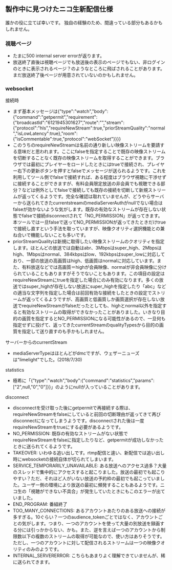 
## 製作中に見つけたニコ生新配信仕様

誰かの役に立てば幸いです。
独自の経験のため、間違っている部分もあるかもしれません。

### 視聴ページ
- たまに500 internal server errorが返ります。
- 放送終了直後は視聴ページでも放送後の表示のページでもない、非ログインのときに表示されるページ？のようなところに飛ばされることがあります。まだ放送終了後ページが用意されていないのかもしれません。

### websocket
接続時
- まず基本メッセージは{"type":"watch","body":{"command":"getpermit","requirement":{"broadcastId":"6121945301627","route":"","stream":{"protocol":"hls","requireNewStream":true,"priorStreamQuality":"normal","isLowLatency":true},"room":{"isCommentable":true,"protocol":"webSocket"}}}}
- このうちのrequireNewStreamは名前の通り新しい映像ストリームを要請する意味だと思われます。ここにfalseを指定することで既存の映像ストリームを切断することなく既存の映像ストリームを取得することができます。ブラウザでは最初にプレイヤーをロードしたときにはtrueで接続され、プレイヤー右下の更新ボタンを押すとfalseでメッセージが送られるようです。これを利用してツール側でfalseで接続すれば、ある程度はブラウザ視聴に干渉せずに接続することができますが、有料会員限定放送の非会員でも視聴できる部分？などは例外としてfalseで接続しても既存の接続を切断して新規ストリームが返ってくるようです。完全な確認は取れていませんが、どうやらサーバーから送られてきたcurrentstreamのmediaServerAuthがnullでない場合はfalseが効かないような気がします。既存の有効なストリームが存在しない状態でfalseで接続disconnectされて「NO_PERMISSION」が返ってきます。本ツールでは一旦falseで送ってNO_PERMISSIONが返ってきたときだけtrueで接続し直すという手法を取っていますが、映像クオリティ選択機能との兼ね合いで機能しないことも多いです。
- priorStreamQualityは新規に取得したい映像ストリームのクオリティを指定します。ほとんどの放送では自動はabr、3Mbpsはsuper_high、2Mbpsはhigh、1Mbpsはnormal、384kbpsはlow、192kbpsはsuper_lowに対応しており、一部の放送の高画質はhigh、低画質はnormalに対応しています。また、有料放送などでは高画質＝highが会員映像、normalが非会員映像に分けられていることもありますがそうでないこともあります。この項目の設定はrequireNewStreamにtrueを指定した場合にのみ有効になります。多くの放送ではsuper_highが存在しない放送にsuper_highを指定したり「abc」などの適当な文字列を指定した場合は前回有効な接続をしたときの設定でストリームが返ってくるようですが、高画質と低画質しか画質選択が存在しない放送でrequireNewStreamがfalseだったとしても、highとnormal以外を指定すると有効なストリームの取得ができなかったことがありました。いきなり目的の画質を指定するとNO_PERMISSIONになる可能性があるので、一旦何も指定せずに投げて、返ってきたcurrentStreamのqualityTypesから目的の画質を指定して送り直すのも手かもしれません。

サーバーからのcurrentStream
- mediaServerTypeはほとんどがdmcですが、ウェザーニューズは"limelight"でした。(2018/7/30)

statistics
- 極希に「{"type":"watch","body":{"command":"statistics","params":["2",null,"0","0"]}}」のようにnullが入っていることがあります。

disconnect
- disconnectを受け取った後にgetpermitで再接続する際は、requireNewStreamをfalseにしていると前回の切断理由が返ってきて再びdisconnectになってしまうようです。disconnectされた後は一度requireNewStreamをtrueにする必要があるようです。
- NO_PERMISSION: 既存の有効なストリームがない状態でrequireNewStreamをfalseに指定したりなど、getpermitが成功しなかったときに送られてくるようです。
- TAKEOVER: いわゆる追い出しです。rtmp配信と違い、新配信では追い出し時にwebsocketの接続自体が切られてしまいます。
- SERVICE_TEMPORARILY_UNAVAILABLE: ある放送へのアクセス過多？大量のスレッドで集中的にアクセスすると起こりました。放送の最初でも起こりやすい？ただ、それほど人がいない放送の予約枠の最初でも起こっていました。ユーザー側の環境により放送の最初に頻発することもあるようです。ニコ生の「視聴ができない不具合」が発生していたときにもこのエラーが出ていました。
- END_PROGRAM: 番組終了
- TOO_MANY_CONNECTIONS: あるアカウントあたりのある放送への接続が多すぎる。10ぐらい？一つのaudience_tokenごとではなく、アカウントごとの気がします。つまり、一つのアカウントを使って大量の別放送を録画する分には引っかからない、かも。また、逆を言えば一つのアカウントから制限数以下の複数のストリームの取得が可能なので、使い方はありそうです。ただし、一つのアカウントに対して配信されるストリームは一つの映像クオリティのみのようです。
- INTERNAL_SERVERERROR: こちらもあまりよく理解できていませんが、稀に送られてきます。

